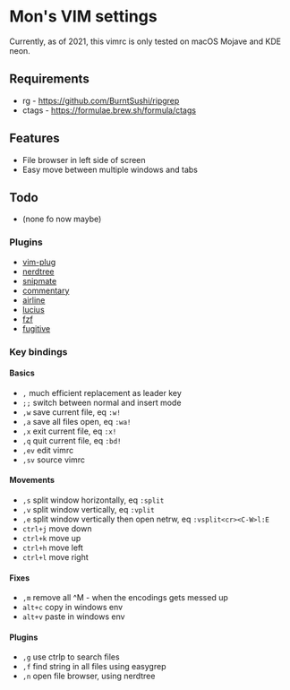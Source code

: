 # Mon's VIM settings

Currently, as of 2021, this vimrc is only tested on macOS Mojave and KDE neon.

## Requirements

- rg - https://github.com/BurntSushi/ripgrep
- ctags - https://formulae.brew.sh/formula/ctags

## Features

- File browser in left side of screen
- Easy move between multiple windows and tabs

## Todo

- (none fo now maybe)

### Plugins

- [vim-plug](https://github.com/junegunn/vim-plug)
- [nerdtree](http://github.com/preservim/nerdtree)
- [snipmate](http://github.com/garbas/vim-snipmate)
- [commentary](http://github.com/tpope/vim-commentary)
- [airline](http://github.com/bling/vim-airline)
- [lucius](https://github.com/jonathanfilip/vim-lucius)
- [fzf](https://github.com/junegunn/fzf.vim)
- [fugitive](https://github.com/tpope/vim-fugitive)

### Key bindings

#### Basics

- `,` much efficient replacement as leader key
- `;;` switch between normal and insert mode
- `,w` save current file, eq `:w!`
- `,a` save all files open, eq `:wa!`
- `,x` exit current file, eq `:x!`
- `,q` quit current file, eq `:bd!`
- `,ev` edit vimrc
- `,sv` source vimrc

#### Movements

- `,s` split window horizontally, eq `:split`
- `,v` split window vertically, eq `:vplit`
- `,e` split window vertically then open netrw, eq `:vsplit<cr><C-W>l:E`
- `ctrl+j` move down
- `ctrl+k` move up
- `ctrl+h` move left
- `ctrl+l` move right

#### Fixes

- `,m` remove all ^M - when the encodings gets messed up
- `alt+c` copy in windows env
- `alt+v` paste in windows env

#### Plugins

- `,g` use ctrlp to search files
- `,f` find string in all files using easygrep
- `,n` open file browser, using nerdtree

